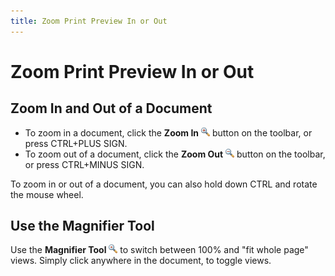 ```yaml
---
title: Zoom Print Preview In or Out
---
```

# Zoom Print Preview In or Out
## Zoom In and Out of a Document
* To zoom in a document, click the **Zoom In** ![previewButtonZoomIn](../../../../images/img7268.png) button on the toolbar, or press CTRL+PLUS SIGN.
* To zoom out of a document, click the **Zoom Out** ![previewButtonZoomOut](../../../../images/img7269.png) button on the toolbar, or press CTRL+MINUS SIGN.

To zoom in or out of a document, you can also hold down CTRL and rotate the mouse wheel.

## Use the Magnifier Tool
Use the **Magnifier Tool** ![previewButtonMagnifier](../../../../images/img7265.png) to switch between 100% and "fit whole page" views. Simply click anywhere in the document, to toggle views.
